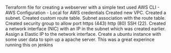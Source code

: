 Terraform file for creating a webserver with a simple text 
used AWS CLI - AWS Configuration - Local for AWS credentials
Created new VPC.
Created a subnet.
Created custom route table.
Subnet association with the route table.
Created security group to allow port https (443) http (80) SSH (22).
Created a network interface (NIC) with an IP in the subnet which was created earlier.
Assign a Elastic IP to the network interface. 
Create a ubuntu instance with some user data to spin up a apache server.
This was a great experince running this on jenkins

